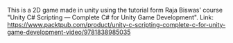 This is a 2D game made in unity using the tutorial form Raja Biswas' course "Unity C# Scripting — Complete C# for Unity Game Development".
Link: https://www.packtpub.com/product/unity-c-scripting-complete-c-for-unity-game-development-video/9781838985035
